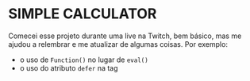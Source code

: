 # SIMPLE CALCULATOR

Comecei esse projeto durante uma live na Twitch, bem básico, mas me ajudou a relembrar e me atualizar de algumas coisas.
Por exemplo:
- o uso de `Function()` no lugar de `eval()`
- o uso do atributo `defer` na tag <script>, assim não precisa usar `window.onload = function()..`

## O que foi feito

[x] Projeto iniciado em live na Twitch;

[x] Adicionado estrutura no HTML;

[x] Adicionado estilos da calculadora;

[x] Adicionado funcionalidades básicas;

## O que falta fazer

[x] Truncar a expressão para não passar o tamanho da tela.

[ ] Operador %.

[ ] Operador . precisa aparecer somente 1x na tela.

[ ] Tags semânticas.

## O que ainda quero fazer

[] Criar opções para personalizar o estilo da calculadora.

### Log

- 07/01/2022: início do projeto
- 08/01/2022: continuando funcionalidades
- 29/01/2002 até 20/02/2022: pausa para o basecamp da 42sp
- 23/02/2022: adicionando repositório no github
